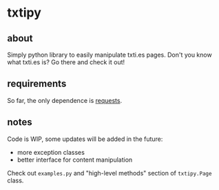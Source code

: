 # txtipy

## about
Simply python library to easily manipulate txti.es pages. 
Don't you know what txti.es is? Go there and check it out!

## requirements
So far, the only dependence is [requests](https://2.python-requests.org/).

## notes
Code is WIP, some updates will be added in the future:
- more exception classes
- better interface for content manipulation

Check out `examples.py` and "high-level methods" section of `txtipy.Page` class.
